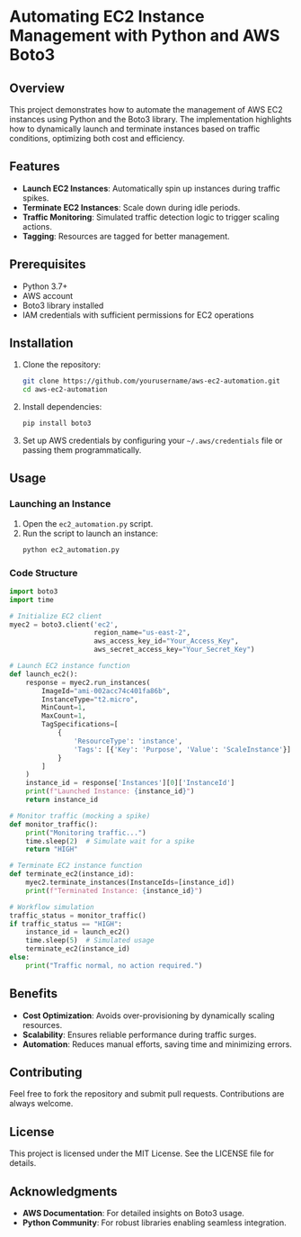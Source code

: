 # Automating EC2 Instance Management with Python and AWS Boto3

## Overview
This project demonstrates how to automate the management of AWS EC2 instances using Python and the Boto3 library. The implementation highlights how to dynamically launch and terminate instances based on traffic conditions, optimizing both cost and efficiency.

## Features
- **Launch EC2 Instances**: Automatically spin up instances during traffic spikes.
- **Terminate EC2 Instances**: Scale down during idle periods.
- **Traffic Monitoring**: Simulated traffic detection logic to trigger scaling actions.
- **Tagging**: Resources are tagged for better management.

## Prerequisites
- Python 3.7+
- AWS account
- Boto3 library installed
- IAM credentials with sufficient permissions for EC2 operations

## Installation
1. Clone the repository:
   ```bash
   git clone https://github.com/yourusername/aws-ec2-automation.git
   cd aws-ec2-automation
   ```
2. Install dependencies:
   ```bash
   pip install boto3
   ```
3. Set up AWS credentials by configuring your `~/.aws/credentials` file or passing them programmatically.

## Usage

### Launching an Instance
1. Open the `ec2_automation.py` script.
2. Run the script to launch an instance:
   ```bash
   python ec2_automation.py
   ```
   
### Code Structure
```python
import boto3  
import time  

# Initialize EC2 client  
myec2 = boto3.client('ec2',   
                     region_name="us-east-2",   
                     aws_access_key_id="Your_Access_Key",   
                     aws_secret_access_key="Your_Secret_Key")  

# Launch EC2 instance function  
def launch_ec2():  
    response = myec2.run_instances(  
        ImageId="ami-002acc74c401fa86b",  
        InstanceType="t2.micro",  
        MinCount=1,  
        MaxCount=1,  
        TagSpecifications=[  
            {  
                'ResourceType': 'instance',  
                'Tags': [{'Key': 'Purpose', 'Value': 'ScaleInstance'}]  
            }  
        ]  
    )  
    instance_id = response['Instances'][0]['InstanceId']  
    print(f"Launched Instance: {instance_id}")  
    return instance_id  

# Monitor traffic (mocking a spike)  
def monitor_traffic():  
    print("Monitoring traffic...")  
    time.sleep(2)  # Simulate wait for a spike  
    return "HIGH"  

# Terminate EC2 instance function  
def terminate_ec2(instance_id):  
    myec2.terminate_instances(InstanceIds=[instance_id])  
    print(f"Terminated Instance: {instance_id}")  

# Workflow simulation  
traffic_status = monitor_traffic()  
if traffic_status == "HIGH":  
    instance_id = launch_ec2()  
    time.sleep(5)  # Simulated usage  
    terminate_ec2(instance_id)  
else:  
    print("Traffic normal, no action required.")  
```

## Benefits
- **Cost Optimization**: Avoids over-provisioning by dynamically scaling resources.
- **Scalability**: Ensures reliable performance during traffic surges.
- **Automation**: Reduces manual efforts, saving time and minimizing errors.

## Contributing
Feel free to fork the repository and submit pull requests. Contributions are always welcome.

## License
This project is licensed under the MIT License. See the LICENSE file for details.

## Acknowledgments
- **AWS Documentation**: For detailed insights on Boto3 usage.
- **Python Community**: For robust libraries enabling seamless integration.
